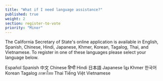 ```yaml
---
title: "What if I need language assistance?"
published: true
weight: 2
section: register-to-vote
priority: "Minor"
---
```

The California Secretary of State's online application is available in English, Spanish, Chinese, Hindi, Japanese, Khmer, Korean, Tagalog, Thai, and Vietnamese. To register in one of these languages please select your language below.

Español Spanish 中文 Chinese हिन्दी Hindi 日本語 Japanese ខ្មែរ Khmer 한국어 Korean Tagalog ภาษาไทย Thai Tiếng Việt Vietnamese